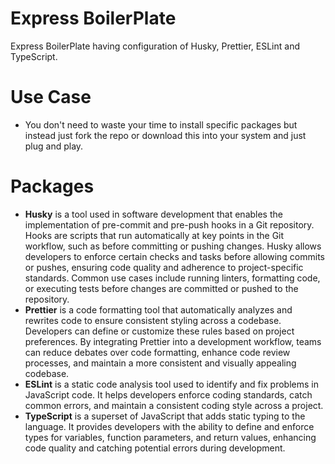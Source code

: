 # Express BoilerPlate

Express BoilerPlate having configuration of Husky, Prettier, ESLint and TypeScript.

# Use Case

- You don't need to waste your time to install specific packages but instead just fork the repo or download this into your system and just plug and play.

# Packages

- **Husky** is a tool used in software development that enables the implementation of pre-commit and pre-push hooks in a Git repository. Hooks are scripts that run automatically at key points in the Git workflow, such as before committing or pushing changes. Husky allows developers to enforce certain checks and tasks before allowing commits or pushes, ensuring code quality and adherence to project-specific standards. Common use cases include running linters, formatting code, or executing tests before changes are committed or pushed to the repository.
- **Prettier** is a code formatting tool that automatically analyzes and rewrites code to ensure consistent styling across a codebase. Developers can define or customize these rules based on project preferences. By integrating Prettier into a development workflow, teams can reduce debates over code formatting, enhance code review processes, and maintain a more consistent and visually appealing codebase.
- **ESLint** is a static code analysis tool used to identify and fix problems in JavaScript code. It helps developers enforce coding standards, catch common errors, and maintain a consistent coding style across a project.
- **TypeScript** is a superset of JavaScript that adds static typing to the language. It provides developers with the ability to define and enforce types for variables, function parameters, and return values, enhancing code quality and catching potential errors during development.
